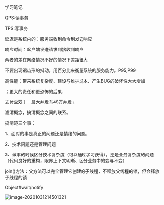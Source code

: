 学习笔记

QPS:读事务

TPS:写事务

延迟是系统内的：服务端收到命令到发送响应

响应时间：客户端发送请求到接收到响应

两者的差在网络情况不好的情况下差距很大

不要出现锯齿形的抖动，用百分比来衡量系统的服务能力。P95,P99



高性能：带来系统复杂度、建设与维护成本、产生BUG的破坏性大大增加

；更大的责任和更恐怖的后果.

支付宝双十一最大并发有45万并发；





滤清概念，搞清概念之间的联系。

搞清楚三个事：

1、面对的事是真正的问题还是情绪的问题。

2、技术问题还是管理问题

3、做事的时候区分技术复杂度（可以通过学习获得），还是业务复杂度的问题（代码良好的重构，限界上下文明晰、区分业务中的变与不变）





join()方法：父方法可以完全管理它创建的子线程，不释放父线程的锁，但会释放子线程的锁

Object#wait/notify



![image-20201031214501321](C:\Users\Master_PeiXU\AppData\Roaming\Typora\typora-user-images\image-20201031214501321.png)
